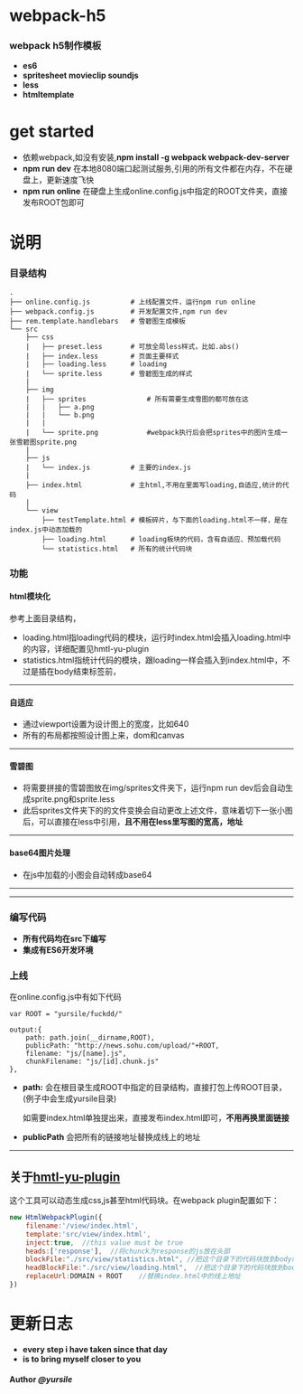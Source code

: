 # webpack-h5
### webpack h5制作模板

* **es6**
* **spritesheet movieclip soundjs**
* **less**
* **htmltemplate**

# get started
* 依赖webpack,如没有安装,**npm install -g webpack webpack-dev-server**
* **npm run dev** 在本地8080端口起测试服务,引用的所有文件都在内存，不在硬盘上，更新速度飞快
* **npm run online** 在硬盘上生成online.config.js中指定的ROOT文件夹，直接发布ROOT包即可

# 说明


### 目录结构

```
.
├── online.config.js          # 上线配置文件，运行npm run online
├── webpack.config.js         # 开发配置文件,npm run dev
├── rem.template.handlebars   # 雪碧图生成模板
└── src
    ├── css
	|	├── preset.less       # 可放全局less样式，比如.abs()
	|	├── index.less        # 页面主要样式
	|	├── loading.less      # loading
	|	└── sprite.less       # 雪碧图生成的样式
	|
	├── img
	|	├── sprites               # 所有需要生成雪图的都可放在这
	|   |	├── a.png             
    |   |   └── b.png   
    |   |       
	|   └── sprite.png            #webpack执行后会把sprites中的图片生成一张雪碧图sprite.png
	|
	├── js
	|	└── index.js          # 主要的index.js
	|
	├── index.html            # 主html,不用在里面写loading,自适应,统计的代码
	|
	└── view
		├── testTemplate.html # 模板碎片，与下面的loading.html不一样，是在index.js中动态加载的
		├── loading.html      # loading板块的代码，含有自适应、预加载代码
		└── statistics.html   # 所有的统计代码块

```

### 功能
#### html模块化

参考上面目录结构，

* loading.html指loading代码的模块，运行时index.html会插入loading.html中的内容，详细配置见hmtl-yu-plugin
* statistics.html指统计代码的模块，跟loading一样会插入到index.html中，不过是插在body结束标签前，

****
#### 自适应

* 通过viewport设置为设计图上的宽度，比如640
* 所有的布局都按照设计图上来，dom和canvas
	

****		

#### 雪碧图


* 将需要拼接的雪碧图放在img/sprites文件夹下，运行npm run dev后会自动生成sprite.png和sprite.less
* 此后sprites文件夹下的的文件变换会自动更改上述文件，意味着切下一张小图后，可以直接在less中引用，**且不用在less里写图的宽高，地址**
****
#### base64图片处理
* 在js中加载的小图会自动转成base64

****

---------------------------------------

### 编写代码
* **所有代码均在src下编写**
* **集成有ES6开发环境**


### 上线
在online.config.js中有如下代码

	var ROOT = "yursile/fuckdd/"
	
	output:{
        path: path.join(__dirname,ROOT),
        publicPath: "http://news.sohu.com/upload/"+ROOT,
        filename: "js/[name].js",
        chunkFilename: "js/[id].chunk.js"
    },

* **path:**  会在根目录生成ROOT中指定的目录结构，直接打包上传ROOT目录，(例子中会生成yursile目录)

	如需要index.html单独提出来，直接发布index.html即可，**不用再换里面链接**
* **publicPath**  会把所有的链接地址替换成线上的地址

****
	
## 关于[hmtl-yu-plugin](https://github.com/yursile/html-yu-plugin)

这个工具可以动态生成css,js甚至html代码块。在webpack plugin配置如下：
```javascript
new HtmlWebpackPlugin({           
    filename:'/view/index.html',  
	template:'src/view/index.html', 
	inject:true,  //this value must be true
	heads:['response'],  //将chunck为response的js放在头部
    blockFile:"./src/view/statistics.html", //把这个目录下的代码块放到body结束标签之前，  通常放统计代码
    headBlockFile:"./src/view/loading.html",  //把这个目录下的代码块放到body开始标签之后，通常放loading
	replaceUrl:DOMAIN + ROOT    //替换index.html中的线上地址
})
```
# 更新日志
* **every step i have taken since that day**
* **is to bring myself closer to you**


#### Author *@yursile*